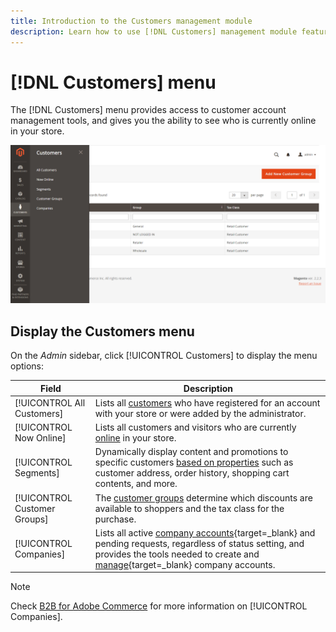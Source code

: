 ```yaml
---
title: Introduction to the Customers management module
description: Learn how to use [!DNL Customers] management module features to manage customers in your store.
---
```


# [!DNL Customers] menu

The [!DNL Customers] menu provides access to customer account management tools, and gives you the ability to see who is currently online in your store.

![Customers menu](assets/admin-menu-customers.png)

## Display the Customers menu

On the _Admin_ sidebar, click [!UICONTROL Customers] to display the menu options:

| Field | Description |
|---|---|
| [!UICONTROL All Customers] | Lists all [customers](../customers/customers-all.md) who have registered for an account with your store or were added by the administrator. |
| [!UICONTROL Now Online] | Lists all customers and visitors who are currently [online](../customers/now-online.md) in your store. |
| [!UICONTROL Segments] | Dynamically display content and promotions to specific customers [based on properties](../customers/customers-segments) such as customer address, order history, shopping cart contents, and more. |
| [!UICONTROL Customer Groups] | The [customer groups](../customers/customer-groups.md) determine which discounts are available to shoppers and the tax class for the purchase. |
| [!UICONTROL Companies] | Lists all active [company accounts](../b2b/account-companies.md){target=_blank} and pending requests, regardless of status setting, and provides the tools needed to create and [manage](../b2b/account-company-manage.md){target=_blank} company accounts. |

>[!NOTE]
>
> Check [B2B for Adobe Commerce](../b2b/introduction.md) for more information on [!UICONTROL Companies].
